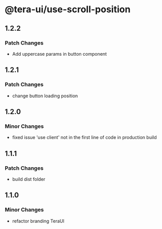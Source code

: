 # @tera-ui/use-scroll-position

## 1.2.2

### Patch Changes

- Add uppercase params in button component

## 1.2.1

### Patch Changes

- change button loading position

## 1.2.0

### Minor Changes

- fixed issue 'use client' not in the first line of code in production build

## 1.1.1

### Patch Changes

- build dist folder

## 1.1.0

### Minor Changes

- refactor branding TeraUI
